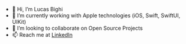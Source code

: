 - 👋 Hi, I’m Lucas Bighi
- 🌱 I’m currently working with Apple technologies (iOS, Swift, SwiftUI, UIKit)
- 💞️ I’m looking to collaborate on Open Source Projects
- 📫 Reach me at [LinkedIn](https://www.linkedin.com/in/lucasbighi/)
